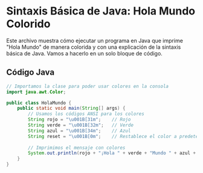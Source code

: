 # Sintaxis Básica de Java: Hola Mundo Colorido

Este archivo muestra cómo ejecutar un programa en Java que imprime "Hola Mundo" de manera colorida y con una explicación de la sintaxis básica de Java. Vamos a hacerlo en un solo bloque de código.

## Código Java

```java
// Importamos la clase para poder usar colores en la consola
import java.awt.Color;

public class HolaMundo {
    public static void main(String[] args) {
        // Usamos los códigos ANSI para los colores
        String rojo = "\u001B[31m";    // Rojo
        String verde = "\u001B[32m";   // Verde
        String azul = "\u001B[34m";    // Azul
        String reset = "\u001B[0m";    // Restablece el color a predeterminado
        
        // Imprimimos el mensaje con colores
        System.out.println(rojo + "¡Hola " + verde + "Mundo " + azul + "Colorido!" + reset);
    }
}
